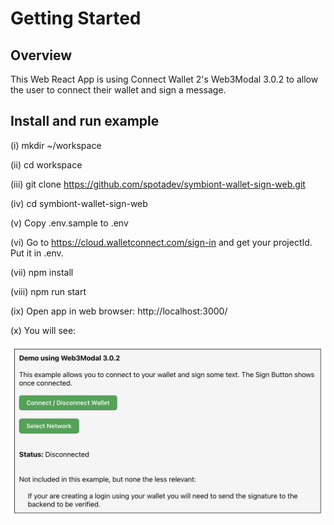 # Getting Started

## Overview

This Web React App is using Connect Wallet 2's Web3Modal 3.0.2 to allow the user to connect their wallet and sign a message.

## Install and run example

(i) mkdir ~/workspace

(ii) cd workspace

(iii) git clone https://github.com/spotadev/symbiont-wallet-sign-web.git

(iv) cd symbiont-wallet-sign-web

(v) Copy .env.sample to .env

(vi) Go to https://cloud.walletconnect.com/sign-in and get your projectId.  Put it in .env.

(vii) npm install

(viii) npm run start

(ix) Open app in web browser:  http://localhost:3000/

(x) You will see:

![App Screen Shot](images/app.png)  

